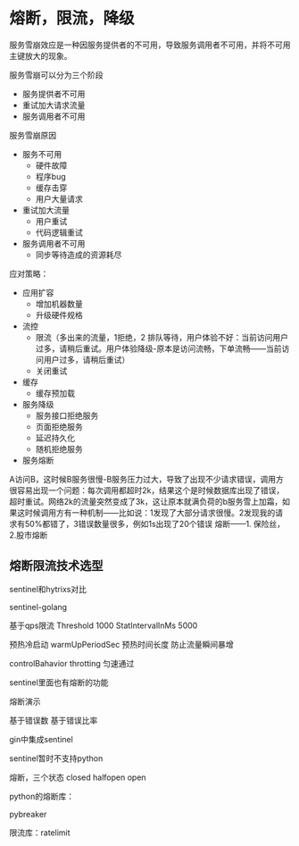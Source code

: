 # 熔断，限流，降级

服务雪崩效应是一种因服务提供者的不可用，导致服务调用者不可用，并将不可用主键放大的现象。

服务雪崩可以分为三个阶段
- 服务提供者不可用
- 重试加大请求流量
- 服务调用者不可用


服务雪崩原因
- 服务不可用
    - 硬件故障
    - 程序bug
    - 缓存击穿
    - 用户大量请求
- 重试加大流量
    - 用户重试
    - 代码逻辑重试
- 服务调用者不可用
    - 同步等待造成的资源耗尽

应对策略：
- 应用扩容
    - 增加机器数量
    - 升级硬件规格
- 流控
    - 限流（多出来的流量，1拒绝，2 排队等待，用户体验不好：当前访问用户过多，请稍后重试。用户体验降级-原本是访问流畅，下单流畅——当前访问用户过多，请稍后重试）
    - 关闭重试
- 缓存
    - 缓存预加载
- 服务降级
    - 服务接口拒绝服务
    - 页面拒绝服务
    - 延迟持久化
    - 随机拒绝服务
- 服务熔断


A访问B，这时候B服务很慢-B服务压力过大，导致了出现不少请求错误，调用方很容易出现一个问题：每次调用都超时2k，结果这个是时候数据库出现了错误，超时重试。网络2k的流量突然变成了3k，这让原本就满负荷的b服务雪上加霜，如果这时候调用方有一种机制——比如说：1发现了大部分请求很慢。2发现我的请求有50%都错了，3错误数量很多，例如1s出现了20个错误
熔断——1. 保险丝，2.股市熔断

## 熔断限流技术选型

sentinel和hytrixs对比

sentinel-golang

基于qps限流
Threshold 1000
StatIntervalInMs 5000

预热冷启动
warmUpPeriodSec 预热时间长度
防止流量瞬间暴增

controlBahavior
throtting 匀速通过

sentinel里面也有熔断的功能

熔断演示

基于错误数
基于错误比率

gin中集成sentinel

sentinel暂时不支持python

熔断，三个状态
closed halfopen open

python的熔断库：

pybreaker

限流库：ratelimit




